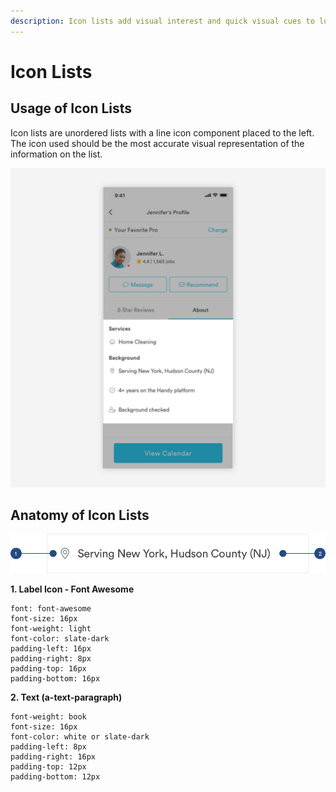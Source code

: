 ```yaml
---
description: Icon lists add visual interest and quick visual cues to longer blocks of text.
---
```


# Icon Lists

## Usage of Icon Lists

Icon lists are unordered lists with a line icon component placed to the left. The icon used should be the most accurate visual representation of the information on the list. 

![](../.gitbook/assets/icon-list-overview.png)

## Anatomy of Icon Lists

![](../.gitbook/assets/icon-lists%20%281%29.png)

**1. Label Icon - Font Awesome**

```text
font: font-awesome
font-size: 16px
font-weight: light
font-color: slate-dark
padding-left: 16px
padding-right: 8px
padding-top: 16px
padding-bottom: 16px
```

**2. Text \(a-text-paragraph\)**

```text
font-weight: book
font-size: 16px
font-color: white or slate-dark
padding-left: 8px
padding-right: 16px
padding-top: 12px
padding-bottom: 12px
```

